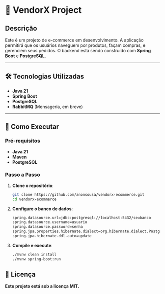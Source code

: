 # 🛒 VendorX Project

## Descrição

Este é um projeto de e-commerce em desenvolvimento. A aplicação permitirá que os usuários naveguem por produtos, façam compras, e gerenciem seus pedidos. O backend está sendo construído com **Spring Boot** e **PostgreSQL**.

---

## 🛠️ Tecnologias Utilizadas

- **Java 21**
- **Spring Boot**
- **PostgreSQL**
- **RabbitMQ** (Mensageria, em breve)

---

## 🚀 Como Executar

### Pré-requisitos

- **Java 21**
- **Maven**
- **PostgreSQL**

### Passo a Passo

1. **Clone o repositório**:
   ```bash
   git clone https://github.com/anonsousa/vendorx-ecommerce.git
   cd vendorx-ecommerce
   
2. **Configure o banco de dados**:
    ```bash
   spring.datasource.url=jdbc:postgresql://localhost:5432/seubanco
    spring.datasource.username=usuario
    spring.datasource.password=senha
    spring.jpa.properties.hibernate.dialect=org.hibernate.dialect.PostgreSQLDialect
    spring.jpa.hibernate.ddl-auto=update
   
3. **Compile e execute**:
    ```bash
    ./mvnw clean install
    ./mvnw spring-boot:run
   

## 📄 Licença
**Este projeto está sob a licença MIT.**

